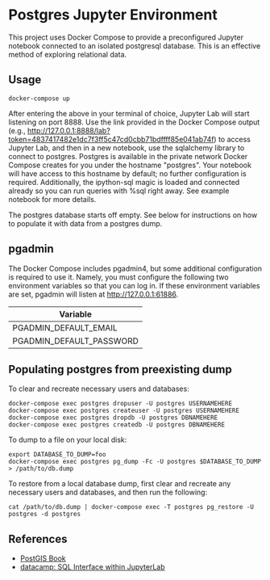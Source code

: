 # Postgres Jupyter Environment

This project uses Docker Compose to provide a preconfigured Jupyter notebook
connected to an isolated postgresql database. This is an effective method of
exploring relational data.

## Usage

    docker-compose up

After entering the above in your terminal of choice, Jupyter Lab will start
listening on port 8888. Use the link provided in the Docker Compose output
(e.g.,
http://127.0.0.1:8888/lab?token=4837417482e1dc7f3ff5c47cd0cbb71bdffff85e041ab74f)
to access Jupyter Lab, and then in a new notebook, use the sqlalchemy library
to connect to postgres. Postgres is available in the private network Docker
Compose creates for you under the hostname "postgres". Your notebook will
have access to this hostname by default; no further configuration is
required. Additionally, the ipython-sql magic is loaded and connected already
so you can run queries with %sql right away. See example notebook for more
details.

The postgres database starts off empty. See below for instructions on how to
populate it with data from a postgres dump.

## pgadmin

The Docker Compose includes pgadmin4, but some additional configuration is required
to use it. Namely, you must configure the following two environment variables so that
you can log in. If these environment variables are set, pgadmin will listen at
http://127.0.0.1:61886.

|Variable|
|--------|
|PGADMIN_DEFAULT_EMAIL|
|PGADMIN_DEFAULT_PASSWORD|

## Populating postgres from preexisting dump

To clear and recreate necessary users and databases:

    docker-compose exec postgres dropuser -U postgres USERNAMEHERE
    docker-compose exec postgres createuser -U postgres USERNAMEHERE
    docker-compose exec postgres dropdb -U postgres DBNAMEHERE
    docker-compose exec postgres createdb -U postgres DBNAMEHERE

To dump to a file on your local disk:

    export DATABASE_TO_DUMP=foo
    docker-compose exec postgres pg_dump -Fc -U postgres $DATABASE_TO_DUMP  > /path/to/db.dump

To restore from a local database dump, first clear and recreate any necessary
users and databases, and then run the following:

    cat /path/to/db.dump | docker-compose exec -T postgres pg_restore -U postgres -d postgres

## References

 - [PostGIS Book](https://postgis.gishub.org/chapters/installation.html)
 - [datacamp: SQL Interface within JupyterLab](https://www.datacamp.com/community/tutorials/sql-interface-within-jupyterlab)
